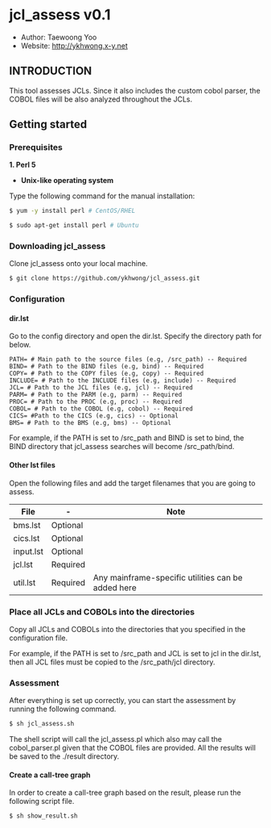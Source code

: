 # jcl_assess v0.1
- Author: Taewoong Yoo
- Website: http://ykhwong.x-y.net

## INTRODUCTION
This tool assesses JCLs. Since it also includes the custom cobol parser, the COBOL files will be also analyzed throughout the JCLs.

## Getting started
### Prerequisites
**1. Perl 5**
* **Unix-like operating system**

Type the following command for the manual installation:
```sh
$ yum -y install perl # CentOS/RHEL
```
```sh
$ sudo apt-get install perl # Ubuntu
```

### Downloading jcl_assess
Clone jcl_assess onto your local machine.
```sh
$ git clone https://github.com/ykhwong/jcl_assess.git
```

### Configuration
#### dir.lst
Go to the config directory and open the dir.lst. Specify the directory path for below.
```
PATH= # Main path to the source files (e.g, /src_path) -- Required
BIND= # Path to the BIND files (e.g, bind) -- Required
COPY= # Path to the COPY files (e.g, copy) -- Required
INCLUDE= # Path to the INCLUDE files (e.g, include) -- Required
JCL= # Path to the JCL files (e.g, jcl) -- Required
PARM= # Path to the PARM (e.g, parm) -- Required
PROC= # Path to the PROC (e.g, proc) -- Required
COBOL= # Path to the COBOL (e.g, cobol) -- Required
CICS= #Path to the CICS (e.g, cics) -- Optional
BMS= # Path to the BMS (e.g, bms) -- Optional
```
For example, if the PATH is set to /src_path and BIND is set to bind, the BIND directory that jcl_assess searches will become /src_path/bind.

#### Other lst files
Open the following files and add the target filenames that you are going to assess.

| File | - | Note | 
| ---- | ---- | ---- |
| bms.lst | Optional | |
| cics.lst | Optional | |
| input.lst | Optional | |
| jcl.lst | Required | |
| util.lst | Required | Any mainframe-specific utilities can be added here |

### Place all JCLs and COBOLs into the directories
Copy all JCLs and COBOLs into the directories that you specified in the configuration file.

For example, if the PATH is set to /src_path and JCL is set to jcl in the dir.lst, then all JCL files must be copied to the /src_path/jcl directory.

### Assessment
After everything is set up correctly, you can start the assessment by running the following command.

```sh
$ sh jcl_assess.sh
```

The shell script will call the jcl_assess.pl which also may call the cobol_parser.pl given that the COBOL files are provided. All the results will be saved to the ./result directory.

#### Create a call-tree graph
In order to create a call-tree graph based on the result, please run the following script file.

```sh
$ sh show_result.sh
```

